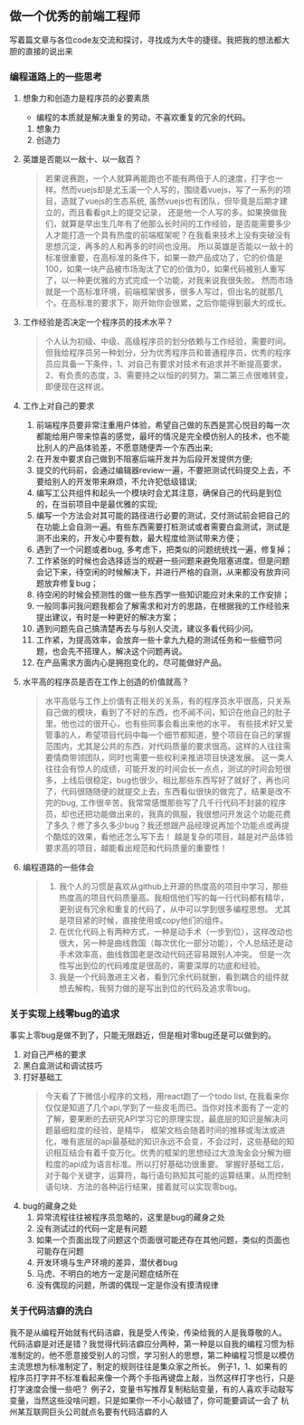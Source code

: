 ## 做一个优秀的前端工程师
写着篇文章与各位code友交流和探讨，寻找成为大牛的捷径。我把我的想法都大胆的直接的说出来

### 编程道路上的一些思考
1. 想象力和创造力是程序员的必要素质
   - 编程的本质就是解决重复的劳动，不喜欢重复的冗余的代码。
   1. 想象力
   2. 创造力
1. 英雄是否能以一敌十、以一敌百？
   > 若果说赛跑，一个人就算再能跑也不能有两倍于人的速度，打字也一样。然而vuejs却是尤玉溪一个人写的，围绕着vuejs，写了一系列的项目，造就了vuejs的生态系统, 虽然vuejs也有团队，但毕竟是后期才建立的，而且看看git上的提交记录，
   还是他一个人写的多。如果换做我们，就算是早出生几年有了他那么长时间的工作经验，是否能需要多少人才能打造一个具有热度的前端框架呢？在我看来技术上没有突破没有思想沉淀，再多的人和再多的时间也没用。
   所以英雄是否能以一敌十的标准很重要，在高标准的条件下，如果一款产品成功了，它的价值是100，如果一块产品被市场淘汰了它的价值为0，如果代码被别人重写了，以一种更优雅的方式完成一个功能，对我来说我很失败。
   然而市场就是一个高标准环境，前端框架很多，很多人写过，但出名的就那几个。在高标准的要求下，刚开始你会很累，之后你能得到最大的成长。

1. 工作经验是否决定一个程序员的技术水平？
    > 个人认为初级、中级、高级程序员的划分依赖与工作经验，需要时间。但我给程序员另一种划分，分为优秀程序员和普通程序员，优秀的程序员应具备一下条件，1、对自己有要求对技术有追求并不断提高要求，
    2、有负责的态度，3、需要持之以恒的的努力。第二第三点很难转变，即便现在这样说。
1. 工作上对自己的要求
    1. 前端程序员要非常注重用户体验，希望自己做的东西是赏心悦目的每一次都能给用户带来惊喜的感觉，最坏的情况是完全模仿别人的技术，也不能比别人的产品体验差，不愿意随便弄一个东西出来;
    1. 在开发中要求自己做到不阻塞后端开发并为后段开发提供方便;
    1. 提交的代码前，会通过编辑器review一遍，不要把测试代码提交上去，不要给别人的开发带来麻烦，不允许犯低级错误;
    1. 编写工公共组件和起头一个模块时会尤其注意，确保自己的代码是到位的，在当前项目中是最优雅的实现;
    1. 编写一个方法会对其可能的路径进行必要的测试，交付测试前会把自己的在功能上会自测一遍。有些东西需要打桩测试或者需要白盒测试，测试是测不出来的，开发心中要有数，最大程度给测试带来方便；
    1. 遇到了一个问题或者bug, 多考虑下，把类似的问题统统找一遍，修复掉；
    1. 工作紧张的时候也会选择适当的规避一些问题来避免阻塞进度。但是问题会记下来，待空闲的时候解决下，并进行严格的自测，从来都没有放弃问题放弃修复bug；
    1. 待空闲的时候会预测性的做一些东西学一些知识能应对未来的工作安排；
    1. 一般同事问我问题我都会了解需求和对方的思路，在根据我的工作经验来提出建议，有时是一种更好的解决方案；
    1. 遇到问题先自己搞清楚再去与与别人交流，建议多看代码少问。
    1. 工作紧，为提高效率，会放弃一些十拿九九稳的测试任务和一些细节问题，也会先不搭理人，解决这个问题再说。
    1. 在产品需求方面内心是拥抱变化的，尽可能做好产品。
1. 水平高的程序员是否在工作上创造的价值就高？
    > 水平高低与工作上价值有正相关的关系，有的程序员水平很高，只关系自己做的模块，看到了不好的东西，也不闻不问，知识在他自己的肚子里。他也过的很开心，也有些同事会看出来他的水平。
    有些技术好又爱管事的人，希望项目代码中每一个细节都知道，整个项目在自己的掌握范围内，尤其是公共的东西，对代码质量的要求很高。这样的人往往需要情商带领团队，同时也需要一些权利来推进项目快速发展。
    这一类人往往会有惊人的成绩，可能开发的时间会长一点点，测试的时间会短很多，上线后很稳定，bug也很少。相比那些东西写好了就好了，再也问了，代码很随随便的就提交上去，东西看似很快的做完了，结果是改不完的bug,
    工作很辛苦。我常常感慨那些写了几千行代码不封装的程序员，却也还把功能做出来的，我真的佩服，我很想问开发这个功能花费了多久？修了多久多少bug？我还想跟产品经理说再加个功能点或再提个酷炫的效果，看他还怎么写下去！
    越是复杂的项目，越是对产品体验要求高的项目，越能看出规范和代码质量的重要性！

1. 编程道路的一些体会
    > 1. 我个人的习惯是喜欢从github上开源的热度高的项目中学习，那些热度高的项目代码质量高。我相信他们写的每一行代码都有精华，更别说有冗余和重复的代码了，从中可以学到很多编程思想。
    尤其是项目紧的时候，直接使用或copy他们的组件。
    > 1. 在优化代码上有两种方式，一种是动手术（一步到位），这样改动也很大，另一种是曲线救国（每次优化一部分功能），个人总结还是动手术效率高，曲线救国老是改动代码还容易跟别人冲突。
    但是一次性写出到位的代码难度是很高的，需要深厚的功底和经验。
    > 1. 我是一个代码激进主义者，看到冗余代码就删，看到耦合的组件就想去解构，我努力做的是写出到位的代码及追求零bug。


### 关于实现上线零bug的追求
事实上零bug是做不到了，只能无限趋近，但是相对零bug还是可以做到的。
1. 对自己严格的要求
1. 黑白盒测试和调试技巧
1. 打好基础工
   > 今天看了下微信小程序的文档，用react跑了一个todo list, 在我看来你仅仅是知道了几个api,学到了一些皮毛而已。当你对技术面有了一定的了解，要果断的去研究API学习它的原理实现，最底层的知识是解决问题最细粒度的经验，是精华，
   框架文档会随着时间的推移或淘汰或进化，唯有底层的api最基础的知识永远不会变，不会过时，这些基础的知识相互结合有着千变万化。优秀的框架的思想经过大浪淘金会分解为细粒度的api成为语言标准。所以打好基础功很重要。
   掌握好基础工后，对于每个关键字，运算符，每行语句熟知其可能的运算结果，从而控制语句块、方法的各种运行结果，接着就可以实现零bug。
1. bug的藏身之处
   1. 异常流程往往被程序员忽略的，这里是bug的藏身之处
   1. 没有测试过的代码一定是有问题
   1. 如果一个页面出现了问题这个页面很可能还存在其他问题，类似的页面也可能存在问题
   1. 开发环境与生产环境的差异，潜伏者bug
   1. 马虎、不明白的地方一定是问题症结所在
   1. 没有偶现的问题，所谓的偶现一定是你没有摸清规律

### 关于代码洁癖的洗白
我不是从编程开始就有代码洁癖，我是受人传染，传染给我的人是我尊敬的人。
代码洁癖是对还是错？我觉得代码洁癖应分两种，第一种是以自我的编程习惯为标准制定的，他不愿意接受别人的习惯，学习别人的思想，第二种编程习惯是以模仿主流思想为标准制定了，制定的规则往往是集众家之所长。
例子1，1、如果有的程序员打字并不标准看起来像一个两个手指再键盘上敲，当然这样打字也行，只是打字速度会慢一些吧？
例子2，变量书写推荐复制粘贴变量，有的人喜欢手动敲写变量，当然这些没啥问题，只是如果你一不小心敲错了，你可能要调试一会了
杭州某互联网巨头公司就点名要有代码洁癖的人


